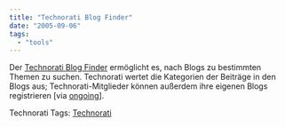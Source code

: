 ```yaml
---
title: "Technorati Blog Finder"
date: "2005-09-06"
tags: 
  - "tools"
---
```


Der [Technorati Blog Finder](http://technorati.com/blogs/) ermöglicht es, nach Blogs zu bestimmten Themen zu suchen. Technorati wertet die Kategorien der Beiträge in den Blogs aus; Technorati-Mitglieder können außerdem ihre eigenen Blogs registrieren \[via [ongoing](http://www.tbray.org/ongoing/When/200x/2005/09/02/Blog-Imperialism)\].

Technorati Tags: [Technorati](http://www.technorati.com/tag/Technorati)
